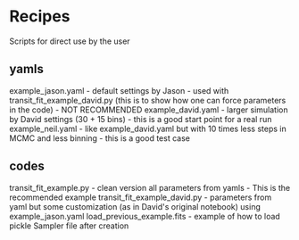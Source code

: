 # Recipes

Scripts for direct use by the user

## yamls

example_jason.yaml - default settings by Jason - used with transit_fit_example_david.py (this is to show how one can force parameters in the code) - NOT RECOMMENDED
example_david.yaml - larger simulation by David settings (30 + 15 bins) - this is a good start point for a real run
example_neil.yaml - like example_david.yaml  but with 10 times less steps in MCMC and less binning - this is a good test case

## codes

transit_fit_example.py - clean version all parameters from yamls - This is the recommended example 
transit_fit_example_david.py - parameters from yaml but some customization (as in David's original notebook) using example_jason.yaml 
load_previous_example.fits - example of how to load pickle Sampler file after creation